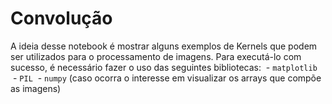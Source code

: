 # Convolução

A ideia desse notebook é mostrar alguns exemplos de Kernels que podem ser utilizados para o processamento de imagens.
Para executá-lo com sucesso, é necessário fazer o uso das seguintes bibliotecas:
  - `matplotlib`
  - `PIL`
  - `numpy` (caso ocorra o interesse em visualizar os arrays que compõe as imagens)
